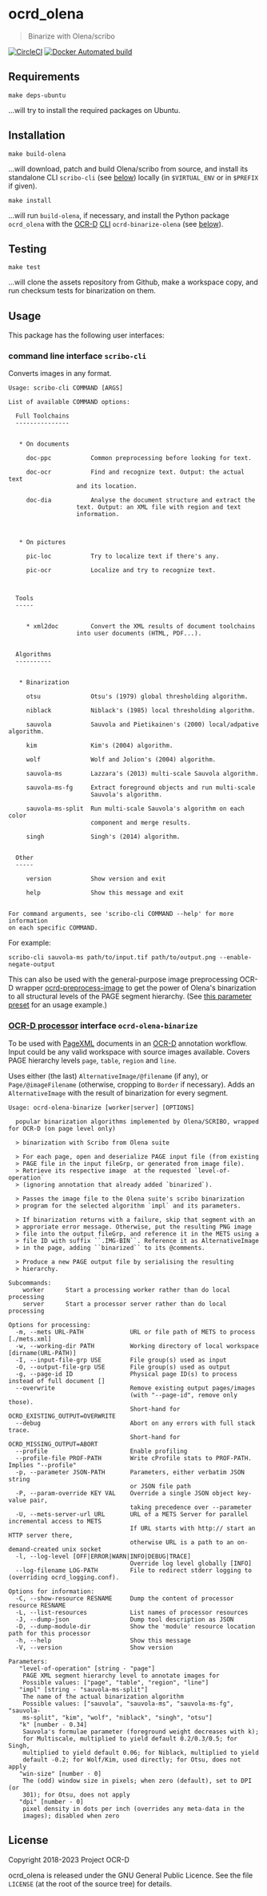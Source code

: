 # ocrd_olena

> Binarize with Olena/scribo

[![CircleCI](https://circleci.com/gh/OCR-D/ocrd_olena.svg?style=svg)](https://circleci.com/gh/OCR-D/ocrd_olena)
[![Docker Automated build](https://img.shields.io/docker/automated/ocrd/core.svg)](https://hub.docker.com/r/ocrd/olena/tags/)

## Requirements

    make deps-ubuntu

...will try to install the required packages on Ubuntu.

## Installation

    make build-olena

...will download, patch and build Olena/scribo from source,
and install its standalone CLI `scribo-cli` (see [below](#command-line-interface-scribo-cli))
locally (in `$VIRTUAL_ENV` or in `$PREFIX` if given).

    make install

...will run `build-olena`, if necessary, and install the Python
package `ocrd_olena` with the [OCR-D](https://ocr-d.de) [CLI](https://ocr-d.de/en/spec/cli)
`ocrd-binarize-olena` (see [below](#ocr-d-processor-interface-ocrd-olena-binarize)).

## Testing

    make test

...will clone the assets repository from Github, make a workspace copy, and run checksum tests
for binarization on them.

## Usage

This package has the following user interfaces:

### command line interface `scribo-cli`

Converts images in any format.

```
Usage: scribo-cli COMMAND [ARGS]

List of available COMMAND options:

  Full Toolchains
  ---------------


   * On documents

     doc-ppc	       Common preprocessing before looking for text.

     doc-ocr           Find and recognize text. Output: the actual text
     		       and its location.

     doc-dia           Analyse the document structure and extract the
     		       text. Output: an XML file with region and text
     		       information.



   * On pictures

     pic-loc           Try to localize text if there's any.

     pic-ocr           Localize and try to recognize text.



  Tools
  -----


     * xml2doc	       Convert the XML results of document toolchains
       		       into user documents (HTML, PDF...).


  Algorithms
  ----------


   * Binarization

     otsu              Otsu's (1979) global thresholding algorithm.

     niblack           Niblack's (1985) local thresholding algorithm.

     sauvola           Sauvola and Pietikainen's (2000) local/adpative algorithm.

     kim               Kim's (2004) algorithm.

     wolf              Wolf and Jolion's (2004) algorithm.

     sauvola-ms        Lazzara's (2013) multi-scale Sauvola algorithm.

     sauvola-ms-fg     Extract foreground objects and run multi-scale
                       Sauvola's algorithm.

     sauvola-ms-split  Run multi-scale Sauvola's algorithm on each color
                       component and merge results.

     singh             Singh's (2014) algorithm.


  Other
  -----

     version           Show version and exit

     help              Show this message and exit


For command arguments, see 'scribo-cli COMMAND --help' for more information
on each specific COMMAND.
```

For example:

    scribo-cli sauvola-ms path/to/input.tif path/to/output.png --enable-negate-output

This can also be used with the general-purpose image preprocessing OCR-D wrapper [ocrd-preprocess-image](https://github.com/bertsky/ocrd_wrap#ocr-d-processor-interface-ocrd-preprocess-image) to get the power of Olena's binarization to all structural levels of the PAGE segment hierarchy. (See [this parameter preset](https://github.com/bertsky/ocrd_wrap/blob/master/ocrd_wrap/param_scribo-cli-binarize-sauvola-ms-split.json) for an usage example.)

### [OCR-D processor](https://ocr-d.de/en/spec/cli) interface `ocrd-olena-binarize`

To be used with [PageXML](https://github.com/PRImA-Research-Lab/PAGE-XML) documents in
an [OCR-D](https://ocr-d.de) annotation workflow. Input could be any valid workspace
with source images available. Covers PAGE hierarchy levels `page`, `table`, `region` and
`line`.

Uses either (the last) `AlternativeImage/@filename` (if any), or `Page/@imageFilename`
(otherwise, cropping to `Border` if necessary). Adds an `AlternativeImage` with the
result of binarization for every segment.

```
Usage: ocrd-olena-binarize [worker|server] [OPTIONS]

  popular binarization algorithms implemented by Olena/SCRIBO, wrapped for OCR-D (on page level only)

  > binarization with Scribo from Olena suite

  > For each page, open and deserialize PAGE input file (from existing
  > PAGE file in the input fileGrp, or generated from image file).
  > Retrieve its respective image  at the requested `level-of-operation`
  > (ignoring annotation that already added `binarized`).

  > Passes the image file to the Olena suite's scribo binarization
  > program for the selected algorithm `impl` and its parameters.

  > If binarization returns with a failure, skip that segment with an
  > approriate error message. Otherwise, put the resulting PNG image
  > file into the output fileGrp, and reference it in the METS using a
  > file ID with suffix ``.IMG-BIN``. Reference it as AlternativeImage
  > in the page, adding ``binarized`` to its @comments.

  > Produce a new PAGE output file by serialising the resulting
  > hierarchy.

Subcommands:
    worker      Start a processing worker rather than do local processing
    server      Start a processor server rather than do local processing

Options for processing:
  -m, --mets URL-PATH             URL or file path of METS to process [./mets.xml]
  -w, --working-dir PATH          Working directory of local workspace [dirname(URL-PATH)]
  -I, --input-file-grp USE        File group(s) used as input
  -O, --output-file-grp USE       File group(s) used as output
  -g, --page-id ID                Physical page ID(s) to process instead of full document []
  --overwrite                     Remove existing output pages/images
                                  (with "--page-id", remove only those).
                                  Short-hand for OCRD_EXISTING_OUTPUT=OVERWRITE
  --debug                         Abort on any errors with full stack trace.
                                  Short-hand for OCRD_MISSING_OUTPUT=ABORT
  --profile                       Enable profiling
  --profile-file PROF-PATH        Write cProfile stats to PROF-PATH. Implies "--profile"
  -p, --parameter JSON-PATH       Parameters, either verbatim JSON string
                                  or JSON file path
  -P, --param-override KEY VAL    Override a single JSON object key-value pair,
                                  taking precedence over --parameter
  -U, --mets-server-url URL       URL of a METS Server for parallel incremental access to METS
                                  If URL starts with http:// start an HTTP server there,
                                  otherwise URL is a path to an on-demand-created unix socket
  -l, --log-level [OFF|ERROR|WARN|INFO|DEBUG|TRACE]
                                  Override log level globally [INFO]
  --log-filename LOG-PATH         File to redirect stderr logging to (overriding ocrd_logging.conf).

Options for information:
  -C, --show-resource RESNAME     Dump the content of processor resource RESNAME
  -L, --list-resources            List names of processor resources
  -J, --dump-json                 Dump tool description as JSON
  -D, --dump-module-dir           Show the 'module' resource location path for this processor
  -h, --help                      Show this message
  -V, --version                   Show version

Parameters:
   "level-of-operation" [string - "page"]
    PAGE XML segment hierarchy level to annotate images for
    Possible values: ["page", "table", "region", "line"]
   "impl" [string - "sauvola-ms-split"]
    The name of the actual binarization algorithm
    Possible values: ["sauvola", "sauvola-ms", "sauvola-ms-fg", "sauvola-
    ms-split", "kim", "wolf", "niblack", "singh", "otsu"]
   "k" [number - 0.34]
    Sauvola's formulae parameter (foreground weight decreases with k);
    for Multiscale, multiplied to yield default 0.2/0.3/0.5; for Singh,
    multiplied to yield default 0.06; for Niblack, multiplied to yield
    default -0.2; for Wolf/Kim, used directly; for Otsu, does not apply
   "win-size" [number - 0]
    The (odd) window size in pixels; when zero (default), set to DPI (or
    301); for Otsu, does not apply
   "dpi" [number - 0]
    pixel density in dots per inch (overrides any meta-data in the
    images); disabled when zero
```

## License

Copyright 2018-2023 Project OCR-D

ocrd_olena is released under the GNU General Public Licence.  See the file
``LICENSE`` (at the root of the source tree) for details.
